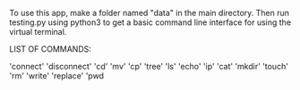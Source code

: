 To use this app, make a folder named "data" in the main directory.
Then run testing.py using python3 to get a basic command line interface for using the virtual terminal.

LIST OF COMMANDS:

'connect'
'disconnect'
'cd'
'mv'
'cp'
'tree'
'ls'
'echo'
'ip'
'cat'
'mkdir'
'touch'
'rm'
'write'
'replace'
'pwd